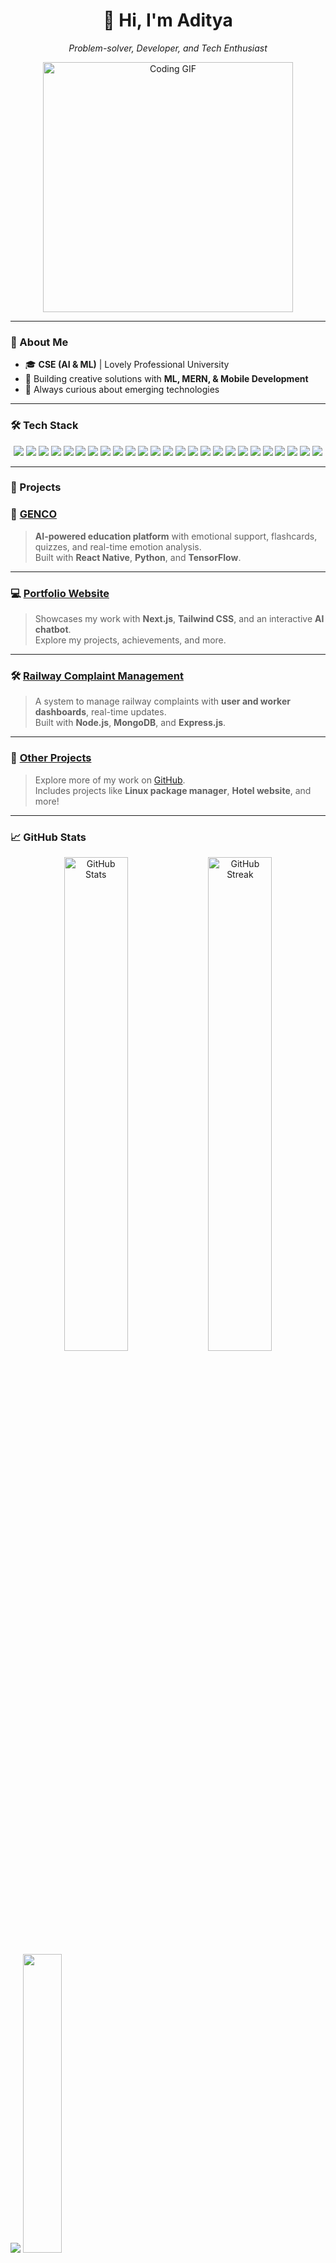 <div align="center">
   <h1>👋 Hi, I'm Aditya</h1>
   <p><i>Problem-solver, Developer, and Tech Enthusiast</i></p>
   <img src="https://media.giphy.com/media/26tn33aiTi1jkl6H6/giphy.gif" width="400" alt="Coding GIF">
</div>

---

### 🌟 About Me
- 🎓 **CSE (AI & ML)** | Lovely Professional University  
- 🤖 Building creative solutions with **ML, MERN, & Mobile Development**  
- 🌱 Always curious about emerging technologies  

---

### 🛠️ Tech Stack
<p align="center"> <!-- Frontend --> <img src="https://img.shields.io/badge/React-20232A?style=for-the-badge&logo=react&logoColor=61DAFB" />
  <img src="https://img.shields.io/badge/React_Native-20232A?style=for-the-badge&logo=react&logoColor=61DAFB" />
  <img src="https://img.shields.io/badge/TypeScript-3178C6?style=for-the-badge&logo=typescript&logoColor=white" />
  <img src="https://img.shields.io/badge/JavaScript-F7DF1E?style=for-the-badge&logo=javascript&logoColor=black" />
  <img src="https://img.shields.io/badge/TailwindCSS-06B6D4?style=for-the-badge&logo=tailwindcss&logoColor=white" />
  <img src="https://img.shields.io/badge/HTML5-E34F26?style=for-the-badge&logo=html5&logoColor=white" /> 
  <img src="https://img.shields.io/badge/CSS3-1572B6?style=for-the-badge&logo=css3&logoColor=white" /> 
  <!-- Backend --> <img src="https://img.shields.io/badge/Node.js-43853D?style=for-the-badge&logo=node.js&logoColor=white" />
  <img src="https://img.shields.io/badge/Express.js-404D59?style=for-the-badge&logo=express&logoColor=white" /> 
  <img src="https://img.shields.io/badge/Firebase-FFCA28?style=for-the-badge&logo=firebase&logoColor=black" />
  <img src="https://img.shields.io/badge/GraphQL-E10098?style=for-the-badge&logo=graphql&logoColor=white" />
  <!-- Databases --> <img src="https://img.shields.io/badge/MongoDB-4EA94B?style=for-the-badge&logo=mongodb&logoColor=white" />
  <img src="https://img.shields.io/badge/MySQL-4479A1?style=for-the-badge&logo=mysql&logoColor=white" />
  <!-- DevOps & Tools --> <img src="https://img.shields.io/badge/Docker-2496ED?style=for-the-badge&logo=docker&logoColor=white" />
  <img src="https://img.shields.io/badge/Git-F05032?style=for-the-badge&logo=git&logoColor=white" />
  <img src="https://img.shields.io/badge/GitHub-181717?style=for-the-badge&logo=github&logoColor=white" />
  <img src="https://img.shields.io/badge/Linux-FCC624?style=for-the-badge&logo=linux&logoColor=black" />
  <img src="https://img.shields.io/badge/VS_Code-007ACC?style=for-the-badge&logo=visual%20studio%20code&logoColor=white" />
  <img src="https://img.shields.io/badge/Bash-4EAA25?style=for-the-badge&logo=gnu-bash&logoColor=white" /> 
  <img src="https://img.shields.io/badge/Postman-FF6C37?style=for-the-badge&logo=postman&logoColor=white" />
  <!-- ML & AI --> <img src="https://img.shields.io/badge/Python-3776AB?style=for-the-badge&logo=python&logoColor=white" />
  <img src="https://img.shields.io/badge/TensorFlow-FF6F00?style=for-the-badge&logo=tensorflow&logoColor=white" /> 
  <img src="https://img.shields.io/badge/Keras-D00000?style=for-the-badge&logo=keras&logoColor=white" /> 
  <img src="https://img.shields.io/badge/PyTorch-EE4C2C?style=for-the-badge&logo=pytorch&logoColor=white" /> 
  <img src="https://img.shields.io/badge/Jupyter-F37626?style=for-the-badge&logo=jupyter&logoColor=white" /> 
</p>


---

### 🚀 Projects

### 🚀 [GENCO](https://github.com/Adityaadpandey/rn_genco)  
> **AI-powered education platform** with emotional support, flashcards, quizzes, and real-time emotion analysis.  
> Built with **React Native**, **Python**, and **TensorFlow**.

---

### 💻 [Portfolio Website](https://adpportfolio.vercel.app/)  
> Showcases my work with **Next.js**, **Tailwind CSS**, and an interactive **AI chatbot**.  
> Explore my projects, achievements, and more.
---

### 🛠️ [Railway Complaint Management](https://github.com/Adityaadpandey)  
> A system to manage railway complaints with **user and worker dashboards**, real-time updates.  
> Built with **Node.js**, **MongoDB**, and **Express.js**.
---

### 📂 [Other Projects](https://github.com/Adityaadpandey?tab=repositories)  
> Explore more of my work on [GitHub](https://github.com/Adityaadpandey).  
> Includes projects like **Linux package manager**, **Hotel website**, and more!

---

### 📈 GitHub Stats
<div align="center">
   <img src="https://github-readme-stats.vercel.app/api?username=adityaadpandey&show_icons=true&theme=radical" alt="GitHub Stats" width="45%"/>
   <img src="https://github-readme-streak-stats.herokuapp.com/?user=adityaadpandey&theme=radical" alt="GitHub Streak" width="45%"/>
</div>

  

<img src="https://github.com/Adityaadpandey/Adityaadpandey/blob/output/github-contribution-grid-snake.svg"/>


<img width="35%" src="https://github-readme-stats.vercel.app/api/top-langs/?username=adityaadpandey&layout=compact&theme=radical" />  

---

### 📬 Let’s Connect!
<p align="center">
   <a href="mailto:adityapandeyadp@gmail.com"><img src="https://img.shields.io/badge/Gmail-EA4335?style=for-the-badge&logo=gmail&logoColor=white" /></a>
   <a href="https://github.com/Adityaadpandey"><img src="https://img.shields.io/badge/GitHub-181717?style=for-the-badge&logo=github&logoColor=white" /></a>
   <a href="https://adpportfolio.vercel.app"><img src="https://img.shields.io/badge/Portfolio-4285F4?style=for-the-badge&logo=google-chrome&logoColor=white" /></a>
   <a href="https://linkedin.com/in/adityaduttpandey"><img src="https://img.shields.io/badge/LinkedIn-0077B5?style=for-the-badge&logo=linkedin&logoColor=white" /></a>
</p>
